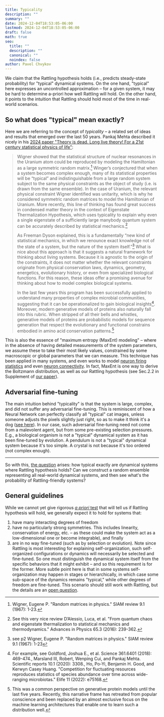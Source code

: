 ```yaml
---
title: Typicality
description: ""
summary: ""
date: 2024-12-04T18:53:05-06:00
lastmod: 2024-12-04T18:53:05-06:00
draft: false
math: true
seo:
  title: ""
  description: ""
  canonical: ""
  noindex: false
author: Pavel Chvykov
---
```

We claim that the Rattling hypothesis holds (i.e., predicts steady-state probability) for "typical" dynamical systems. On the one hand, "typical" here expresses an uncontrolled approximation – for a given system, it may be hard to determine a-priori how well Rattling will hold. On the other hand, it points to the intuition that Rattling should hold most of the time in real-world scenarios. 

## So what does "typical" mean exactly? 

Here we are referring to the concept of *typicality* – a related set of ideas and results that emerged over the last 50 years. Pankaj Mehta described it nicely in his [2024 paper "Theory is dead. Long live theory! For a 21st century statistical physics of life"](https://arxiv.org/pdf/2410.20506):

>Wigner showed that the statistical structure of nuclear resonances in the Uranium atom could be reproduced by modeling the Hamiltonian as a large symmetric random matrix.[^1] Winger’s conjectured that when a system becomes complex enough, many of its statistical properties will be “typical” and indistinguishable from a large random system subject to the same physical constraints as the object of study (i.e. is drawn from the same ensemble). In the case of Uranium, the relevant physical constraint Wigner identified was unitarity, which is why he considered symmetric random matrices to model the Hamiltonian of Uranium. More recently, this line of thinking has found great success in condensed matter theory in the context of Eigenstate Thermalization Hypothesis, which uses typicality to explain why even a single eigenstate of a sufficiently large manybody quantum system can be accurately described by statistical mechanics.[^2]
>
>As Freeman Dyson explained, this is a fundamentally “new kind of statistical mechanics, in which we renounce exact knowledge not of the state of a system, but the nature of the system itself.”[^3] What is nice about this approach is that it suggests a natural framework for thinking about living systems. Because it is agnostic to the origin of the constraints, it does not matter whether the relevant constraints originate from physical conservation laws, dynamics, geometry, energetics, evolutionary history, or even from specialized biological functions. For this reason, these ideas offer a promising avenue for thinking about how to model complex biological systems.
>
>In the last few years this program has been successfully applied to understand many properties of complex microbial communities, suggesting that it can be operationalized to gain biological insights[^4]. Moreover, modern generative models of proteins also naturally fall into this rubric. When stripped of all their bells and whistles, generative models of proteins are probabilistic models for sequence generation that respect the evolutionary and functional constrains embodied in amino acid conservation patterns.[^5]

This is also the essence of "maximum entropy (MaxEnt) modeling" – where in the absence of having detailed measurements of the system parameters, we assume these to take their most likely values, constrained by some macroscopic or global parameters that we can measure. This technique has been applied in many systems, and even works to model [neuron firing statistics](https://www.nature.com/articles/s41598-024-55922-9) and even [neuron connectivity](https://www.nature.com/articles/s41598-022-13674-4). In fact, MaxEnt is one way to derive the Boltzmann distribution, as well as our Rattling hypothesis (see Sec.2.2 in Supplement of [our paper](https://www.science.org/doi/10.1126/science.abc6182)).

## Adversarial fine-tuning

The main intuition behind "typicality" is that the system is large, complex, and did not suffer any adversarial fine-tuning. This is reminiscent of how a Neural Network can perfectly classify all "typical" cat images, unless someone adjusts the pixels slightly just right, so as to make it think it's a dog ([see here](https://medium.com/@wanguiwawerub/adversarial-attacks-on-neural-networks-240a47c76f4c)). In our case, such adversarial fine-tuning need not come from a malevolent agent, but from some pre-existing selection pressures. E.g., a biological organism is not a "typical" dynamical system as it has been fine-tuned by evolution. A pendulum is not a "typical" dynamical system because it's too simple. A crystal is not because it's too ordered (not complex enough). 


-------
So with this, [the question](/core-questions/#typicality-of-rattling) arises: how typical exactly are dynamical systems where Rattling hypothesis holds? Can we construct a random ensemble representing all real-world dynamical systems, and then see what's the probability of Rattling-friendly systems?

## General guidelines

While we cannot yet give rigorous [*a priori* test](/core-questions/#a-priori-test-of-rattling) that will tell us if Rattling hypothesis will hold, we generally expect it to hold for systems that:
1) have many interacting degrees of freedom
2) have no particularly strong symmetries. 
	This includes linearity, conservation of energy, etc. – as these could make the system act as a low-dimensional one or become integrable), and finally 
3) are in no way fine-tuned (such as by selection or evolution). 
	Note since Rattling is most interesting for explaining self-organization, such self-organized configurations or dynamics will necessarily be selected and fine-tuned. So one must distinguish the dynamical system itself from the specific behaviors that it might exhibit – and so this requirement is for the former. More subtle point here is that in some systems self-organization may happen in stages or hierarchically, in which case some sub-space of the dynamics remains "typical," while other degrees of freedom are fine-tuned. This scenario should still work with Rattling, but the details are an [open question](/core-questions/#hierarchical-self-organization).




[^1]:Wigner, Eugene P. "Random matrices in physics." SIAM review 9.1 (1967): 1-23.
[^2]: See this very nice review D’Alessio, Luca, et al. "From quantum chaos and eigenstate thermalization to statistical mechanics and thermodynamics." Advances in Physics 65.3 (2016): 239-362. 
[^3]: see p2 Wigner, Eugene P. "Random matrices in physics." SIAM review 9.1 (1967): 1-23
[^4]: For example, see Goldford, Joshua E., et al. Science 361.6401 (2018): 469-474., Marsland III, Robert, Wenping Cui, and Pankaj Mehta. Scientific reports 10.1 (2020): 3308., Ho, Po-Yi, Benjamin H. Good, and Kerwyn Casey Huang. "Competition for fluctuating resources reproduces statistics of species abundance over time across wide-ranging microbiotas." Elife 11 (2022): e75168.
[^5]: This was a common perspective on generative protein models until the last five years. Recently, this narrative frame has retreated from popular conscience and been replaced by an almost exclusive focus on the machine learning architectures that enable one to learn such a distribution well.